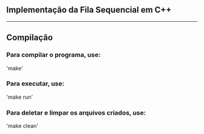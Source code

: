 ## Implementação da Fila Sequencial em C++
***
## Compilação
### Para compilar o programa, use:
'make'
### Para executar, use:
'make run'
### Para deletar e limpar os arquivos criados, use:
'make clean'